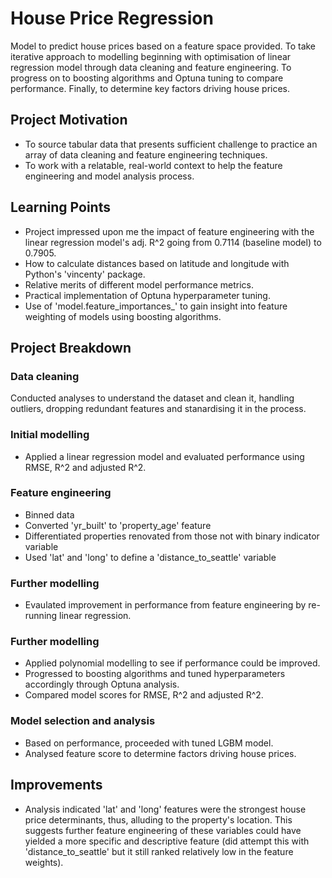 # House Price Regression

Model to predict house prices based on a feature space provided. To take iterative approach to modelling beginning with optimisation of linear regression model through data cleaning and feature engineering. To progress on to boosting algorithms and Optuna tuning to compare performance. Finally, to determine key factors driving house prices.

## Project Motivation
- To source tabular data that presents sufficient challenge to practice an array of data cleaning and feature engineering techniques.
- To work with a relatable, real-world context to help the feature engineering and model analysis process.

## Learning Points

- Project impressed upon me the impact of feature engineering with the linear regression model's adj. R^2 going from 0.7114 (baseline model) to 0.7905. 
- How to calculate distances based on latitude and longitude with Python's 'vincenty' package.
- Relative merits of different model performance metrics.
- Practical implementation of Optuna hyperparameter tuning.
- Use of 'model.feature_importances_' to gain insight into feature weighting of models using boosting algorithms. 

## Project Breakdown

### Data cleaning
Conducted analyses to understand the dataset and clean it, handling outliers, dropping redundant features and stanardising it in the process.

### Initial modelling
- Applied a linear regression model and evaluated performance using RMSE, R^2 and adjusted R^2.

### Feature engineering
- Binned data
- Converted 'yr_built' to 'property_age' feature
- Differentiated properties renovated from those not with binary indicator variable
- Used 'lat' and 'long' to define a 'distance_to_seattle' variable

### Further modelling
- Evaulated improvement in performance from feature engineering by re-running linear regression.

### Further modelling
- Applied polynomial modelling to see if performance could be improved.
- Progressed to boosting algorithms and tuned hyperparameters accordingly through Optuna analysis. 
- Compared model scores for RMSE, R^2 and adjusted R^2.

### Model selection and analysis
- Based on performance, proceeded with tuned LGBM model.
- Analysed feature score to determine factors driving house prices.

## Improvements
- Analysis indicated 'lat' and 'long' features were the strongest house price determinants, thus, alluding to the property's location. This suggests further feature engineering of these variables could have yielded a more specific and descriptive feature (did attempt this with 'distance_to_seattle' but it still ranked relatively low in the feature weights).
